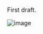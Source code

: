 First draft. 

![image](https://github.com/lagerqvisst/Fake-Stock-Broker/assets/108764890/357ea7d7-0d00-4e26-92bd-333fd3d83925)
